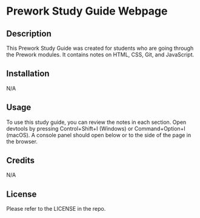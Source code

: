 # Prework Study Guide Webpage

## Description

This Prework Study Guide was created for students who are going through the Prework modules. It contains notes on HTML, CSS, Git, and JavaScript.

## Installation

N/A

## Usage

To use this study guide, you can review the notes in each section. Open devtools by pressing Control+Shift+I (Windows) or Command+Option+I (macOS).
A console panel should open below or to the side of the page in the browser.

## Credits

N/A

## License

Please refer to the LICENSE in the repo.
